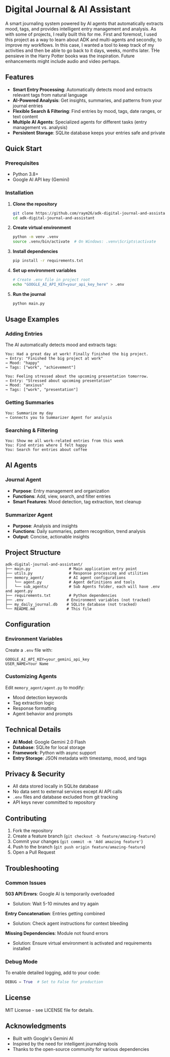 # Digital Journal & AI Assistant

A smart journaling system powered by AI agents that automatically extracts mood, tags, and provides intelligent entry management and analysis. As with some of projects, I really built this for me.  First and foremost, I used this project as a way to learn about ADK and multi-agents and secondly, to improve my workflows.  In this case, I wanted a tool to keep track of my activities and then be able
to go back to it days, weeks, months later.  THe pensieve in the Harry Potter books was the inspiration.  Future enhancements might include audio and video perhaps.

## Features

- **Smart Entry Processing**: Automatically detects mood and extracts relevant tags from natural language
- **AI-Powered Analysis**: Get insights, summaries, and patterns from your journal entries
- **Flexible Search & Filtering**: Find entries by mood, tags, date ranges, or text content
- **Multiple AI Agents**: Specialized agents for different tasks (entry management vs. analysis)
- **Persistent Storage**: SQLite database keeps your entries safe and private

## Quick Start

### Prerequisites

- Python 3.8+
- Google AI API key (Gemini)

### Installation

1. **Clone the repository**
   ```bash
   git clone https://github.com/raym26/adk-digital-journal-and-assistant.git
   cd adk-digital-journal-and-assistant
   ```

2. **Create virtual environment**
   ```bash
   python -m venv .venv
   source .venv/bin/activate  # On Windows: .venv\Scripts\activate
   ```

3. **Install dependencies**
   ```bash
   pip install -r requirements.txt
   ```

4. **Set up environment variables**
   ```bash
   # Create .env file in project root
   echo "GOOGLE_AI_API_KEY=your_api_key_here" > .env
   ```

5. **Run the journal**
   ```bash
   python main.py
   ```

## Usage Examples

### Adding Entries
The AI automatically detects mood and extracts tags:

```
You: Had a great day at work! Finally finished the big project.
→ Entry: "Finished the big project at work"
→ Mood: "happy" 
→ Tags: ["work", "achievement"]
```

```
You: Feeling stressed about the upcoming presentation tomorrow.
→ Entry: "Stressed about upcoming presentation"
→ Mood: "anxious"
→ Tags: ["work", "presentation"]
```

### Getting Summaries
```
You: Summarize my day
→ Connects you to Summarizer Agent for analysis
```

### Searching & Filtering
```
You: Show me all work-related entries from this week
You: Find entries where I felt happy
You: Search for entries about coffee
```

## AI Agents

### Journal Agent
- **Purpose**: Entry management and organization
- **Functions**: Add, view, search, and filter entries
- **Smart Features**: Mood detection, tag extraction, text cleanup

### Summarizer Agent  
- **Purpose**: Analysis and insights
- **Functions**: Daily summaries, pattern recognition, trend analysis
- **Output**: Concise, actionable insights

## Project Structure

```
adk-digital-journal-and-assistant/
├── main.py                 # Main application entry point
├── utils.py                # Response processing and utilities
├── memory_agent/           # AI agent configurations
│   └── agent.py            # Agent definitions and tools
│   └── sub_agents/         # Sub Agents folder, each will have .env and agent.py
├── requirements.txt        # Python dependencies
├── .env                   # Environment variables (not tracked)
├── my_daily_journal.db    # SQLite database (not tracked)
└── README.md              # This file
```

## Configuration

### Environment Variables
Create a `.env` file with:
```env
GOOGLE_AI_API_KEY=your_gemini_api_key
USER_NAME=Your Name
```

### Customizing Agents
Edit `memory_agent/agent.py` to modify:
- Mood detection keywords
- Tag extraction logic  
- Response formatting
- Agent behavior and prompts

## Technical Details

- **AI Model**: Google Gemini 2.0 Flash
- **Database**: SQLite for local storage
- **Framework**: Python with async support
- **Entry Storage**: JSON metadata with timestamp, mood, and tags

## Privacy & Security

- All data stored locally in SQLite database
- No data sent to external services except AI API calls
- `.env` files and database excluded from git tracking
- API keys never committed to repository

## Contributing

1. Fork the repository
2. Create a feature branch (`git checkout -b feature/amazing-feature`)
3. Commit your changes (`git commit -m 'Add amazing feature'`)
4. Push to the branch (`git push origin feature/amazing-feature`)
5. Open a Pull Request

## Troubleshooting

### Common Issues

**503 API Errors**: Google AI is temporarily overloaded
- Solution: Wait 5-10 minutes and try again

**Entry Concatenation**: Entries getting combined
- Solution: Check agent instructions for context bleeding

**Missing Dependencies**: Module not found errors
- Solution: Ensure virtual environment is activated and requirements installed

### Debug Mode
To enable detailed logging, add to your code:
```python
DEBUG = True  # Set to False for production
```

## License

MIT License - see LICENSE file for details.

## Acknowledgments

- Built with Google's Gemini AI
- Inspired by the need for intelligent journaling tools
- Thanks to the open-source community for various dependencies
